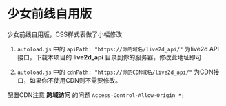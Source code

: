 # 少女前线自用版

少女前线自用版，CSS样式表做了小幅修改


1. `autoload.js` 中的 `apiPath: "https://你的域名/live2d_api/"` 为live2d API接口，下载本项目的 **live2d_api** 目录到你的服务器，修改此地址即可


2. `autoload.js` 中的 `cdnPath: "https://你的CDN域名/live2d_api/"` 为CDN接口，如果你不使用CDN则不需要修改。


配置CDN注意 **跨域访问** 的问题 `Access-Control-Allow-Origin *;`